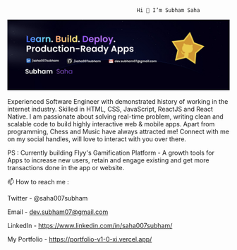                                              Hi 👋 I’m Subham Saha

![GitHub Logo](https://github.com/subham01flyy/subham01flyy/blob/main/subham-Saha.jpg?raw=true)


Experienced Software Engineer with demonstrated history of working in the internet industry. Skilled in HTML, CSS, JavaScript, ReactJS and React Native. I am passionate about solving real-time problem, writing clean and scalable code to build highly interactive web & mobile apps. Apart from programming, Chess and Music have always attracted me!
Connect with me on my social handles, will love to interact with you over there.

PS : Currently building Flyy's Gamification Platform - A growth tools for Apps to increase new users, retain and engage existing and get more transactions done in the app or website.

📫 How to reach me :

Twitter - @saha007subham 

Email - dev.subham07@gmail.com 

LinkedIn - https://www.linkedin.com/in/saha007subham/

My Portfolio - https://portfolio-v1-0-xi.vercel.app/
